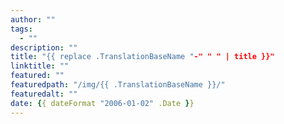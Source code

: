 ```yaml
---
author: ""
tags:
  - ""
description: ""
title: "{{ replace .TranslationBaseName "-" " " | title }}"
linktitle: ""
featured: ""
featuredpath: "/img/{{ .TranslationBaseName }}/"
featuredalt: ""
date: {{ dateFormat "2006-01-02" .Date }}
---
```

